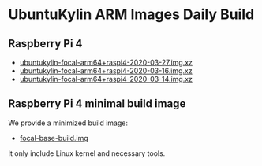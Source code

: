 # UbuntuKylin ARM Images Daily Build

## Raspberry Pi 4

* [ubuntukylin-focal-arm64+raspi4-2020-03-27.img.xz](https://ukmirror.oss-cn-beijing.aliyuncs.com/focal/ubuntukylin-focal-arm64%2Braspi4-2020-03-27.img.xz)
* [ubuntukylin-focal-arm64+raspi4-2020-03-16.img.xz](https://ukmirror.oss-cn-beijing.aliyuncs.com/focal/ubuntukylin-focal-arm64%2Braspi4-2020-03-16.img.xz)
* [ubuntukylin-focal-arm64+raspi4-2020-03-14.img.xz](https://ukmirror.oss-cn-beijing.aliyuncs.com/focal/ubuntukylin-focal-arm64%2Braspi4-2020-03-14.img.xz)

## Raspberry Pi 4 minimal build image

We provide a minimized build image:

* [focal-base-build.img](https://ukmirror.oss-cn-beijing.aliyuncs.com/focal/ubuntu-focal-base-build.img)

It only include Linux kernel and necessary tools.
